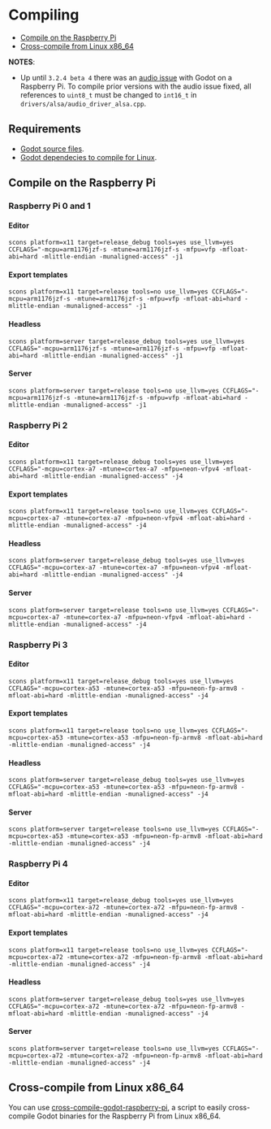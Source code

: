 # Compiling

- [Compile on the Raspberry Pi](#compile-on-the-raspberry-pi)
- [Cross-compile from Linux x86_64](#cross-compile-from-linux-x86_64)

**NOTES**:

- Up until `3.2.4 beta 4` there was an [audio issue](https://github.com/godotengine/godot/pull/43928) with Godot on a Raspberry Pi. To compile prior versions with the audio issue fixed, all references to `uint8_t` must be changed to `int16_t` in `drivers/alsa/audio_driver_alsa.cpp`.

## Requirements

- [Godot source files](https://github.com/godotengine/godot).
- [Godot dependecies to compile for Linux](https://docs.godotengine.org/en/stable/development/compiling/compiling_for_x11.html).

## Compile on the Raspberry Pi

### Raspberry Pi 0 and 1

#### Editor

```
scons platform=x11 target=release_debug tools=yes use_llvm=yes CCFLAGS="-mcpu=arm1176jzf-s -mtune=arm1176jzf-s -mfpu=vfp -mfloat-abi=hard -mlittle-endian -munaligned-access" -j1
```

#### Export templates

```
scons platform=x11 target=release tools=no use_llvm=yes CCFLAGS="-mcpu=arm1176jzf-s -mtune=arm1176jzf-s -mfpu=vfp -mfloat-abi=hard -mlittle-endian -munaligned-access" -j1
```

#### Headless

```
scons platform=server target=release_debug tools=yes use_llvm=yes CCFLAGS="-mcpu=arm1176jzf-s -mtune=arm1176jzf-s -mfpu=vfp -mfloat-abi=hard -mlittle-endian -munaligned-access" -j1
```

#### Server

```
scons platform=server target=release tools=no use_llvm=yes CCFLAGS="-mcpu=arm1176jzf-s -mtune=arm1176jzf-s -mfpu=vfp -mfloat-abi=hard -mlittle-endian -munaligned-access" -j1
```


### Raspberry Pi 2

#### Editor

```
scons platform=x11 target=release_debug tools=yes use_llvm=yes CCFLAGS="-mcpu=cortex-a7 -mtune=cortex-a7 -mfpu=neon-vfpv4 -mfloat-abi=hard -mlittle-endian -munaligned-access" -j4
```

#### Export templates

```
scons platform=x11 target=release tools=no use_llvm=yes CCFLAGS="-mcpu=cortex-a7 -mtune=cortex-a7 -mfpu=neon-vfpv4 -mfloat-abi=hard -mlittle-endian -munaligned-access" -j4
```

#### Headless

```
scons platform=server target=release_debug tools=yes use_llvm=yes CCFLAGS="-mcpu=cortex-a7 -mtune=cortex-a7 -mfpu=neon-vfpv4 -mfloat-abi=hard -mlittle-endian -munaligned-access" -j4
```

#### Server

```
scons platform=server target=release tools=no use_llvm=yes CCFLAGS="-mcpu=cortex-a7 -mtune=cortex-a7 -mfpu=neon-vfpv4 -mfloat-abi=hard -mlittle-endian -munaligned-access" -j4
```

### Raspberry Pi 3

#### Editor

```
scons platform=x11 target=release_debug tools=yes use_llvm=yes CCFLAGS="-mcpu=cortex-a53 -mtune=cortex-a53 -mfpu=neon-fp-armv8 -mfloat-abi=hard -mlittle-endian -munaligned-access" -j4
```

#### Export templates

```
scons platform=x11 target=release tools=no use_llvm=yes CCFLAGS="-mcpu=cortex-a53 -mtune=cortex-a53 -mfpu=neon-fp-armv8 -mfloat-abi=hard -mlittle-endian -munaligned-access" -j4
```

#### Headless

```
scons platform=server target=release_debug tools=yes use_llvm=yes CCFLAGS="-mcpu=cortex-a53 -mtune=cortex-a53 -mfpu=neon-fp-armv8 -mfloat-abi=hard -mlittle-endian -munaligned-access" -j4
```

#### Server

```
scons platform=server target=release tools=no use_llvm=yes CCFLAGS="-mcpu=cortex-a53 -mtune=cortex-a53 -mfpu=neon-fp-armv8 -mfloat-abi=hard -mlittle-endian -munaligned-access" -j4
```

### Raspberry Pi 4

#### Editor

```
scons platform=x11 target=release_debug tools=yes use_llvm=yes CCFLAGS="-mcpu=cortex-a72 -mtune=cortex-a72 -mfpu=neon-fp-armv8 -mfloat-abi=hard -mlittle-endian -munaligned-access" -j4
```

#### Export templates

```
scons platform=x11 target=release tools=no use_llvm=yes CCFLAGS="-mcpu=cortex-a72 -mtune=cortex-a72 -mfpu=neon-fp-armv8 -mfloat-abi=hard -mlittle-endian -munaligned-access" -j4
```

#### Headless

```
scons platform=server target=release_debug tools=yes use_llvm=yes CCFLAGS="-mcpu=cortex-a72 -mtune=cortex-a72 -mfpu=neon-fp-armv8 -mfloat-abi=hard -mlittle-endian -munaligned-access" -j4
```

#### Server

```
scons platform=server target=release tools=no use_llvm=yes CCFLAGS="-mcpu=cortex-a72 -mtune=cortex-a72 -mfpu=neon-fp-armv8 -mfloat-abi=hard -mlittle-endian -munaligned-access" -j4
```

## Cross-compile from Linux x86_64

You can use [cross-compile-godot-raspberry-pi](https://github.com/hiulit/cross-compile-godot-raspberry-pi), a script to easily cross-compile Godot binaries for the Raspberry Pi from Linux x86_64.